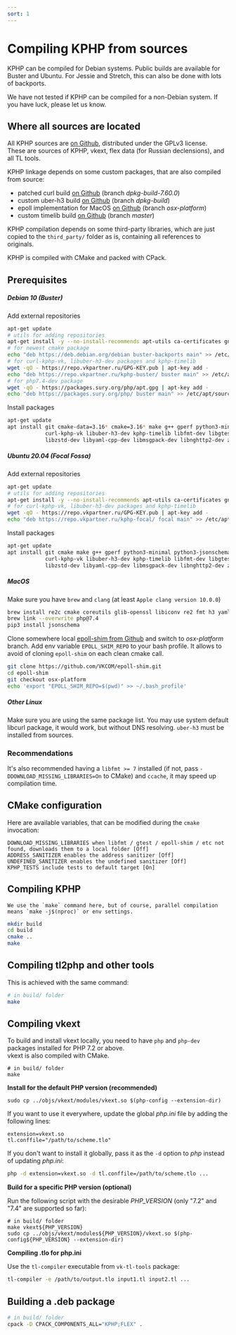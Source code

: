 ```yaml
---
sort: 1
---
```


# Compiling KPHP from sources

KPHP can be compiled for Debian systems. Public builds are available for Buster and Ubuntu. For Jessie and Stretch, this can also be done with lots of backports.

We have not tested if KPHP can be compiled for a non-Debian system. If you have luck, please let us know.


## Where all sources are located

All KPHP sources are [on Github]({{site.url_github_kphp}}), distributed under the GPLv3 license.  
These are sources of KPHP, vkext, flex data (for Russian declensions), and all TL tools.

KPHP linkage depends on some custom packages, that are also compiled from source:
* patched curl build [on Github]({{site.url_package_curl}}) (branch *dpkg-build-7.60.0*)
* custom uber-h3 build [on Github]({{site.url_package_h3}}) (branch *dpkg-build*)
* epoll implementation for MacOS [on Github]({{site.url_package_epoll_shim}}) (branch *osx-platform*)
* custom timelib build [on Github]({{site.url_package_timelib}}) (branch *master*)

KPHP compilation depends on some third-party libraries, which are just copied to the `third_party/` folder as is, containing all references to originals. 

KPHP is compiled with CMake and packed with CPack.


## Prerequisites


##### Debian 10 (Buster)
Add external repositories 
```bash
apt-get update
# utils for adding repositories
apt-get install -y --no-install-recommends apt-utils ca-certificates gnupg wget
# for newest cmake package
echo "deb https://deb.debian.org/debian buster-backports main" >> /etc/apt/sources.list
# for curl-kphp-vk, libuber-h3-dev packages and kphp-timelib
wget -qO - https://repo.vkpartner.ru/GPG-KEY.pub | apt-key add -
echo "deb https://repo.vkpartner.ru/kphp-buster/ buster main" >> /etc/apt/sources.list 
# for php7.4-dev package
wget -qO - https://packages.sury.org/php/apt.gpg | apt-key add -
echo "deb https://packages.sury.org/php/ buster main" >> /etc/apt/sources.list.d/php.list 
```
Install packages
```bash
apt-get update
apt install git cmake-data=3.16* cmake=3.16* make g++ gperf python3-minimal python3-jsonschema \
            curl-kphp-vk libuber-h3-dev kphp-timelib libfmt-dev libgtest-dev libgmock-dev libre2-dev libpcre3-dev \
            libzstd-dev libyaml-cpp-dev libmsgpack-dev libnghttp2-dev zlib1g-dev php7.4-dev
```


##### Ubuntu 20.04 (Focal Fossa)
Add external repositories
```bash
apt-get update
# utils for adding repositories
apt-get install -y --no-install-recommends apt-utils ca-certificates gnupg wget
# for curl-kphp-vk, libuber-h3-dev packages and kphp-timelib
wget -qO - https://repo.vkpartner.ru/GPG-KEY.pub | apt-key add -
echo "deb https://repo.vkpartner.ru/kphp-focal/ focal main" >> /etc/apt/sources.list
```
Install packages
```bash
apt-get update
apt install git cmake make g++ gperf python3-minimal python3-jsonschema \
            curl-kphp-vk libuber-h3-dev kphp-timelib libfmt-dev libgtest-dev libgmock-dev libre2-dev libpcre3-dev \
            libzstd-dev libyaml-cpp-dev libmsgpack-dev libnghttp2-dev zlib1g-dev php7.4-dev
```


##### MacOS
Make sure you have `brew` and `clang` (at least `Apple clang version 10.0.0`)
```bash
brew install re2c cmake coreutils glib-openssl libiconv re2 fmt h3 yaml-cpp msgpack zstd googletest php@7.4
brew link --overwrite php@7.4
pip3 install jsonschema
```
Clone somewhere local [epoll-shim from Github]({{site.url_package_epoll_shim}}) and switch to *osx-platform* branch.
Add env variable `EPOLL_SHIM_REPO` to your bash profile. It allows to avoid of cloning `epoll-shim` on each clean cmake call.
```bash
git clone https://github.com/VKCOM/epoll-shim.git
cd epoll-shim
git checkout osx-platform
echo 'export "EPOLL_SHIM_REPO=$(pwd)" >> ~/.bash_profile'
```


##### Other Linux
Make sure you are using the same package list. You may use system default libcurl package, it would work, but without DNS resolving. `uber-h3` must be installed from sources.


### Recommendations
It's also recommended having a `libfmt >= 7` installed (if not, pass `-DDOWNLOAD_MISSING_LIBRARIES=On` to CMake) and `ccache`, it may speed up compilation time.  


## CMake configuration

Here are available variables, that can be modified during the `cmake` invocation:
```
DOWNLOAD_MISSING_LIBRARIES when libfmt / gtest / epoll-shim / etc not found, downloads them to a local folder [Off]
ADDRESS_SANITIZER enables the address sanitizer [Off]
UNDEFINED_SANITIZER enables the undefined sanitizer [Off]
KPHP_TESTS include tests to default target [On]
```


## Compiling KPHP

```note
We use the `make` command here, but of course, parallel compilation means `make -j$(nproc)` or env settings.
```

```bash
mkdir build
cd build
cmake ..
make
```


## Compiling tl2php and other tools

This is achieved with the same command:
```bash 
# in build/ folder
make
```


## Compiling vkext

To build and install vkext locally, you need to have `php` and `php-dev` packages installed for PHP 7.2 or above.  
vkext is also compiled with CMake.

```
# in build/ folder
make
```

**Install for the default PHP version (recommended)**

```
sudo cp ../objs/vkext/modules/vkext.so $(php-config --extension-dir)
```

If you want to use it everywhere, update the global *php.ini* file by adding the following lines:
```
extension=vkext.so
tl.conffile="/path/to/scheme.tlo"
```

If you don't want to install it globally, pass it as the `-d` option to *php* instead of updating *php.ini*:
```bash
php -d extension=vkext.so -d tl.conffile=/path/to/scheme.tlo ...
```  

**Build for a specific PHP version (optional)**

Run the following script with the desirable *PHP_VERSION* (only "7.2" and "7.4" are supported so far):
```
# in build/ folder
make vkext${PHP_VERSION}
sudo cp ../objs/vkext/modules${PHP_VERSION}/vkext.so $(php-config${PHP_VERSION} --extension-dir)
```

**Compiling .tlo for php.ini**

Use the `tl-compiler` executable from `vk-tl-tools` package:
```bash
tl-compiler -e /path/to/output.tlo input1.tl input2.tl ...
```


## Building a .deb package

```bash
# in build/ folder
cpack -D CPACK_COMPONENTS_ALL="KPHP;FLEX" .
```

